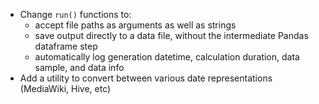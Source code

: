 * Change `run()` functions to:
  * accept file paths as arguments as well as strings
  * save output directly to a data file, without the intermediate Pandas dataframe step
  * automatically log generation datetime, calculation duration, data sample, and data info
* Add a utility to convert between various date representations (MediaWiki, Hive, etc)
